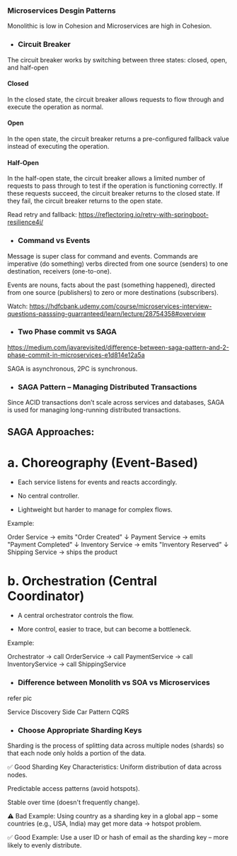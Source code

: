 ### Microservices Desgin Patterns

Monolithic is low in Cohesion and Microservices are high in Cohesion.


* ### Circuit Breaker

The circuit breaker works by switching between three states: closed, open, and half-open

#### Closed
In the closed state, the circuit breaker allows requests to flow through and execute the operation as normal.

#### Open
In the open state, the circuit breaker returns a pre-configured fallback value instead of executing the operation.

#### Half-Open
In the half-open state, the circuit breaker allows a limited number of requests to pass through to test if the operation is functioning correctly. If these requests succeed, the circuit breaker returns to the closed state. If they fail, the circuit breaker returns to the open state.

Read retry and fallback: https://reflectoring.io/retry-with-springboot-resilience4j/

* ### Command vs Events
Message is super class for command and events.
Commands are imperative (do something) verbs directed from one source (senders) to one destination, receivers (one-to-one).

Events are nouns, facts about the past (something happened), directed from one source (publishers) to zero or more destinations (subscribers).

Watch: https://hdfcbank.udemy.com/course/microservices-interview-questions-passsing-guarranteed/learn/lecture/28754358#overview

* ### Two Phase commit vs SAGA

https://medium.com/javarevisited/difference-between-saga-pattern-and-2-phase-commit-in-microservices-e1d814e12a5a

SAGA is asynchronous, 2PC is synchronous.

* ### SAGA Pattern – Managing Distributed Transactions
Since ACID transactions don’t scale across services and databases, SAGA is used for managing long-running distributed transactions.

## SAGA Approaches:
# a. Choreography (Event-Based)
- Each service listens for events and reacts accordingly.

- No central controller.

- Lightweight but harder to manage for complex flows.

Example:

Order Service → emits "Order Created"
↓
Payment Service → emits "Payment Completed"
↓
Inventory Service → emits "Inventory Reserved"
↓
Shipping Service → ships the product
# b. Orchestration (Central Coordinator)
- A central orchestrator controls the flow.

- More control, easier to trace, but can become a bottleneck.

Example:

Orchestrator → call OrderService
             → call PaymentService
             → call InventoryService
             → call ShippingService

* ### Difference between Monolith vs SOA vs Microservices
refer pic

Service Discovery
Side Car Pattern
CQRS

* ### Choose Appropriate Sharding Keys
Sharding is the process of splitting data across multiple nodes (shards) so that each node only holds a portion of the data.

✅ Good Sharding Key Characteristics:
Uniform distribution of data across nodes.

Predictable access patterns (avoid hotspots).

Stable over time (doesn't frequently change).

⚠️ Bad Example:
Using country as a sharding key in a global app – some countries (e.g., USA, India) may get more data → hotspot problem.

✅ Good Example:
Use a user ID or hash of email as the sharding key – more likely to evenly distribute.
